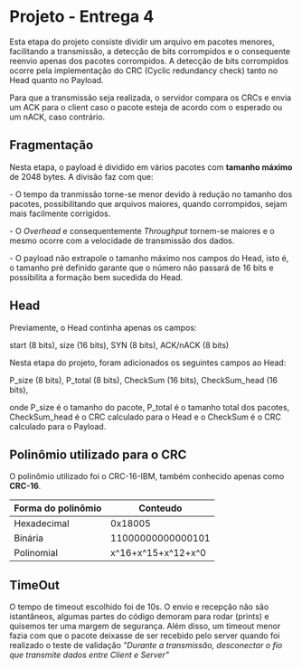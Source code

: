 ﻿# Projeto - Entrega 4

Esta etapa do projeto consiste dividir um arquivo em pacotes menores, facilitando a transmissão, a detecção de bits corrompidos e o consequente reenvio apenas dos pacotes corrompidos. A detecção de bits corrompidos ocorre pela implementação do CRC (Cyclic redundancy
 check) tanto no Head quanto no Payload.
<p>Para que a transmissão seja realizada, o servidor compara os CRCs e envia um ACK para o client caso o pacote esteja de acordo com o esperado ou um nACK, caso contrário.</p>
 
## Fragmentação

Nesta etapa, o payload é dividido em vários pacotes com <b>tamanho máximo</b> de 2048 bytes. A divisão faz com que:

<p>- O tempo da tranmissão torne-se menor devido à redução no tamanho dos pacotes, possibilitando que arquivos maiores, quando corrompidos, sejam mais facilmente corrigidos.</p>
<p>- O <i>Overhead</i> e consequentemente <i>Throughput</i> tornem-se maiores e o mesmo ocorre com a velocidade de transmissão dos dados. </p>
<p>- O payload não extrapole o tamanho máximo nos campos do Head, isto é, o tamanho pré definido garante que o número não passará de 16 bits e possibilita a formação bem sucedida do Head.</p>

## Head

Previamente, o Head continha apenas os campos:

start (8 bits), size (16 bits), SYN (8 bits), ACK/nACK (8 bits)

Nesta etapa do projeto, foram adicionados os seguintes campos ao Head:

P_size (8 bits), P_total (8 bits), CheckSum (16 bits), CheckSum_head (16 bits),

onde P_size é o tamanho do pacote, P_total é o tamanho total dos pacotes, CheckSum_head é o CRC calculado para o Head e o CheckSum é o CRC calculado para o Payload.

## Polinômio utilizado para o CRC

O polinômio utilizado foi o CRC-16-IBM, também conhecido apenas como <b>CRC-16</b>. 


| <b>Forma do polinômio</b> | <b>Conteudo </b>   |
|-------------|--------------------|
| Hexadecimal |         0x18005    |
| Binária     |  11000000000000101 |
| Polinomial  | x^16+x^15+x^12+x^0 |


## TimeOut

O tempo de timeout escolhido foi de 10s. O envio e recepção não são istantâneos, algumas partes do código demoram para rodar (prints) e quisemos ter uma margem de segurança. Além disso, um timeout menor fazia com que o pacote deixasse de ser recebido pelo server quando foi realizado o teste de validação <i>"Durante a transmissão, desconectar o fio que transmite dados entre Client e Server"</i>
